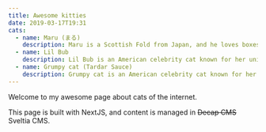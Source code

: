 ```yaml
---
title: Awesome kitties
date: 2019-03-17T19:31
cats:
  - name: Maru (まる)
    description: Maru is a Scottish Fold from Japan, and he loves boxes.
  - name: Lil Bub
    description: Lil Bub is an American celebrity cat known for her unique appearance.
  - name: Grumpy cat (Tardar Sauce)
    description: Grumpy cat is an American celebrity cat known for her grumpy appearance.
---
```

Welcome to my awesome page about cats of the internet.

This page is built with NextJS, and content is managed in ~~Decap CMS~~ Sveltia CMS.
